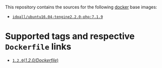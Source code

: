This repository contains the sources for the following [docker](https://docker.io) base images:

- [`idoall/ubuntu16.04-tengine2.2.0-php:7.1.9`](https://hub.docker.com/r/idoall/ubuntu16.04-tengine2.2.0-php/)



# Supported tags and respective `Dockerfile` links

- [`1.2.0`(*1.2.0/Dockerfile*)](https://github.com/idoall/docker/blob/master/ubuntu16.04-tengine2.2.0-php7.1.9-walle-web/1.2.0/Dockerfile)

  ​

